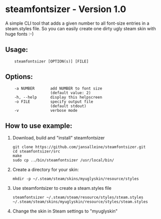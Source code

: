 # steamfontsizer - Version 1.0

A simple CLI tool that adds a given number to all font-size entries in a steam.styles file.
So you can easily create one dirty ugly steam skin with huge fonts :-)

## Usage:
```
    steamfontsizer [OPTION(s)] [FILE]
```

## Options:
```
    -a NUMBER       add NUMBER to font size
                    (default value: 2)
    -h, --help      display this helpscreen
    -o FILE         specify output file
                    (default stdout)
    -v              verbose mode
```

## How to use example:
1. Download, build and "install" steamfontsizer
    ```
    git clone https://github.com/jansalleine/steamfontsizer.git
    cd steamfontsizer/src
    make
    sudo cp ../bin/steamfontsizer /usr/local/bin/
    ```
1. Create a directory for your skin:
    ```
    mkdir -p ~/.steam/steam/skins/myuglyskin/resource/styles
    ```
1. Use steamfontsizer to create a steam.styles file
    ```
    steamfontsizer ~/.steam/steam/resource/styles/steam.styles ~/.steam/steam/skins/myuglyskin/resource/styles/steam.styles
    ```
1. Change the skin in Steam settings to "myuglyskin"
